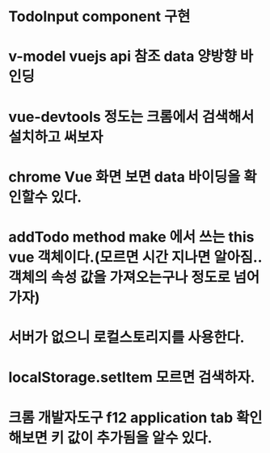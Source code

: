 # TodoInput component 구현
# v-model vuejs api 참조 data 양방향 바인딩
# vue-devtools 정도는 크롬에서 검색해서 설치하고 써보자
# chrome Vue 화면 보면 data 바이딩을 확인할수 있다.
# addTodo method make 에서 쓰는 this vue 객체이다.(모르면 시간 지나면 알아짐.. 객체의 속성 값을 가져오는구나 정도로 넘어가자)
# 서버가 없으니 로컬스토리지를 사용한다.
# localStorage.setItem 모르면 검색하자.
# 크롬 개발자도구 f12 application tab 확인해보면 키 값이 추가됨을 알수 있다.